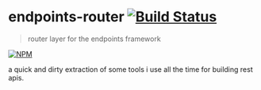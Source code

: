 # endpoints-router [![Build Status](https://secure.travis-ci.org/tkellen/node-endpoints-router.png)](http://travis-ci.org/tkellen/node-endpoints-router)
> router layer for the endpoints framework

[![NPM](https://nodei.co/npm/endpoints-router.png)](https://nodei.co/npm/endpoints-router/)

a quick and dirty extraction of some tools i use all the time for building rest apis.
